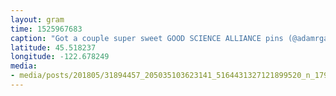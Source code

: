 ```yaml
---
layout: gram
time: 1525967683
caption: "Got a couple super sweet GOOD SCIENCE ALLIANCE pins (@adamrgarcia & @fckncongress) and the whole package just made me smile. 😊"
latitude: 45.518237
longitude: -122.678249
media:
- media/posts/201805/31894457_205035103623141_5164431327121899520_n_17942286103065356.jpg
---
```

